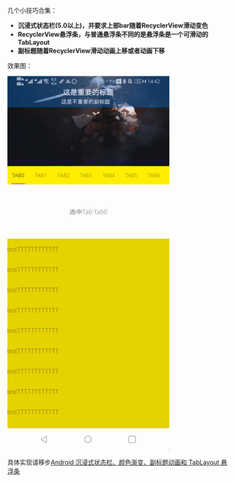几个小技巧合集：

- **沉浸式状态栏(5.0以上)，并要求上部bar随着RecyclerView滑动变色**
- **RecyclerView悬浮条，与普通悬浮条不同的是悬浮条是一个可滑动的TabLayout**
- **副标题随着RecyclerView滑动动画上移或者动画下移**

效果图：

![](image/自定义悬浮条.gif)

具体实现请移步[Android 沉浸式状态栏、颜色渐变、副标题动画和 TabLayout 悬浮条](https://riceeater.gitee.io/post/24-SuspensionBar)
